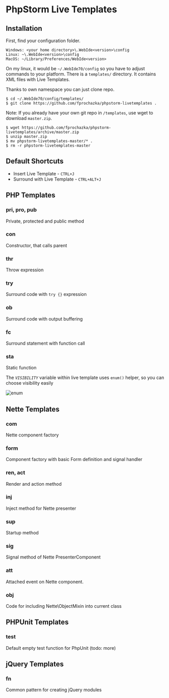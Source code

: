 # PhpStorm Live Templates



## Installation

First, find your configuration folder.

	Windows: <your home directory>\.WebIde<version>\config
	Linux: ~\.WebIde<version>\config
	MacOS: ~/Library/Preferences/WebIde<version>

On my linux, it would be <code>~/.WebIde70/config</code> so you have to adjust commands to your platform. There is a <code>templates/</code> directory. It contains XML files with Live Templates.

Thanks to own namespace you can just clone repo.

	$ cd ~/.WebIde70/config/templates/
	$ git clone https://github.com/fprochazka/phpstorm-livetemplates .


Note: If you already have your own git repo in `/templates`, use wget to download `master.zip`.

	$ wget https://github.com/fprochazka/phpstorm-livetemplates/archive/master.zip
	$ unzip master.zip
	$ mv phpstorm-livetemplates-master/* .
	$ rm -r phpstorm-livetemplates-master


## Default Shortcuts

* Insert Live Template - <code>CTRL+J</code>
* Surround with Live Template - <code>CTRL+ALT+J</code>



## PHP Templates

### pri, pro, pub

Private, protected and public method

### con

Constructor, that calls parent

### thr

Throw expression

### try

Surround code with <code>try {}</code> expression


### ob

Surround code with output buffering

### fc

Surround statement with function call

### sta

Static function

The <code>$VISIBILITY$</code> variable within live template uses <code>enum()</code> helper, so you can choose visibility easily

![enum](https://dl.dropbox.com/u/32120652/phpstorm-livetemplate-visibilityselect.png)



## Nette Templates

### com

Nette component factory

### form

Component factory with basic Form definition and signal handler

### ren, act

Render and action method

### inj

Inject method for Nette presenter

### sup

Startup method

### sig

Signal method of Nette PresenterComponent

### att

Attached event on Nette component.

### obj

Code for including Nette\ObjectMixin into current class



## PHPUnit Templates

### test

Default empty test function for PhpUnit (todo: more)



## jQuery Templates

### fn

Common pattern for creating jQuery modules
